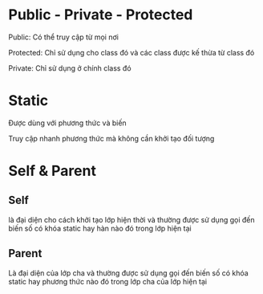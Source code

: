 # Public - Private - Protected

Public: Có thể truy cập từ mọi nơi

Protected: Chỉ sử dụng cho class đó và các class được kế thừa từ class đó

Private: Chỉ sử dụng ở chính class đó

# Static

Được dùng với phương thức và biến

Truy cập nhanh phương thức mà không cần khởi tạo đối tượng

# Self & Parent

## Self

là đại diện cho cách khởi tạo lớp hiện thời và thường được sử dụng gọi đến biến số có khóa static hay hàn nào đó trong lớp hiện tại

## Parent

Là đại diện của lớp cha và thường được sử dụng gọi đến biến số có khóa static hay phương thức nào đó trong lớp cha của lớp hiện tại
